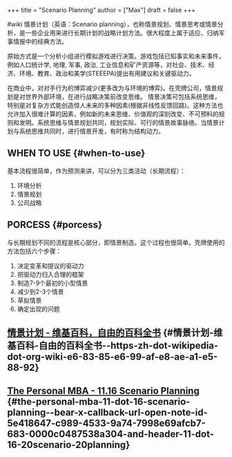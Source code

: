 +++
title = "Scenario Planning"
author = ["Max"]
draft = false
+++

\#wiki
情景计划（英语：Scenario planning），也称情景规划、情景思考或情景分析，是一些企业用来进行长期计划的战略计划方法。很大程度上属于适应、归纳军事情报中的经典方法。

原始方式是一个分析小组进行模拟游戏进行决策。游戏包括已知事实和未来事件，例如人口统计学, 地理, 军事, 政治, 工业信息和矿产资源等，对社会、技术、经济、环境、教育、政治和美学(STEEEPA)提出有用建议和关键驱动力。

在商业中，对对手行为的博弈减少(更多改为与环境的博弈)。在壳牌公司，情景规划是对世界外部环境，在进行战略决策前改变思维。
情景决策可包括系统思维，特别是对复杂方式能创造惊人未来的多种因素(根据非线性反馈回路)。这种方法也允许加入很难计算的因素，例如新的未来思维、价值观的深刻改变、不可预料的规则和发明。系统思维与情景规划共同，规划实际、可行的情景故事脉络。当情景计划与系统思维共同时，进行情景开发，有时称为结构动力。


## WHEN TO USE {#when-to-use}

基本流程很简单，作为预测来讲，可以分为三类活动（长期流程）：

1.  环境分析
2.  情景规划
3.  公司战略


## PORCESS {#porcess}

与长期规划不同的流程是核心部分，即情景制造。这个过程也很简单。壳牌使用的方法包括六个步骤：

1.  决定变革和提议的驱动力
2.  把驱动力归入合理的框架
3.  制造7-9个最初的小型情景
4.  减少到2-3个情景
5.  草拟情景
6.  确定出现的问题


## [情景计划 - 维基百科，自由的百科全书](<https://zh.wikipedia.org/wiki/%E6%83%85%E6%99%AF%E8%AE%A1%E5%88%92>) {#情景计划-维基百科-自由的百科全书--https-zh-dot-wikipedia-dot-org-wiki-e6-83-85-e6-99-af-e8-ae-a1-e5-88-92}


## [The Personal MBA - 11.16 Scenario Planning](bear://x-callback-url/open-note?id=5E418647-C989-4533-9A74-7998E69AFCB7-683-0000C0487538A304&header=11.16%20Scenario%20Planning) {#the-personal-mba-11-dot-16-scenario-planning--bear-x-callback-url-open-note-id-5e418647-c989-4533-9a74-7998e69afcb7-683-0000c0487538a304-and-header-11-dot-16-20scenario-20planning}
